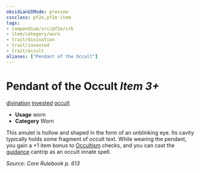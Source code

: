 ```yaml
---
obsidianUIMode: preview
cssclass: pf2e,pf2e-item
tags:
- compendium/src/pf2e/crb
- item/category/worn
- trait/divination
- trait/invested
- trait/occult
aliases: ["Pendant of the Occult"]
---
```

# Pendant of the Occult *Item 3+*  
[divination](/rules/traits/divination.md)  [invested](/rules/traits/invested.md)  [occult](/rules/traits/occult.md)  

- **Usage** worn
- **Category** Worn

This amulet is hollow and shaped in the form of an unblinking eye. Its cavity typically holds some fragment of occult text. While wearing the pendant, you gain a +1 item bonus to [Occultism](/compendium/skills.md#Occultism) checks, and you can cast the [guidance](/compendium/spells/guidance.md) cantrip as an occult innate spell.

*Source: Core Rulebook p. 613*